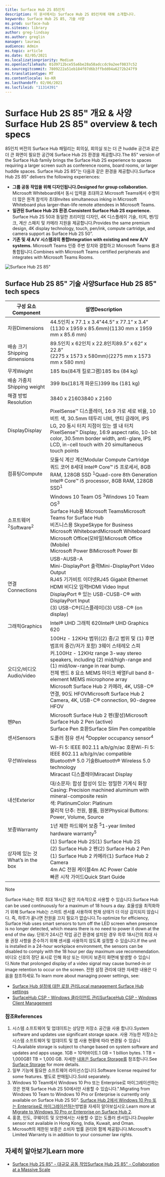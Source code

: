```yaml
---
title: Surface Hub 2S 85인치
description: 이 문서에서는 Surface Hub 2S 85인치에 대해 소개합니다.
keywords: Surface Hub 2S 85, 기술 사양
ms.prod: surface-hub
ms.sitesec: library
author: greg-lindsay
ms.author: greglin
manager: laurawi
audience: Admin
ms.topic: article
ms.date: 02/05/2021
ms.localizationpriority: Medium
ms.openlocfilehash: 01d9712bce55a6be28a58adccdc9a2eef0837c52
ms.sourcegitcommit: 7809222a51eb184f07d6b3ffbdd04a6272b247f9
ms.translationtype: MT
ms.contentlocale: ko-KR
ms.lasthandoff: 02/06/2021
ms.locfileid: "11314391"
---
```

# <span data-ttu-id="66541-104">Surface Hub 2S 85" 개요 & 사양</span><span class="sxs-lookup"><span data-stu-id="66541-104">Surface Hub 2S 85" overview & tech specs</span></span>

<span data-ttu-id="66541-105">85인치 버전의 Surface Hub 패밀리는 회의실, 회의실 또는 더 큰 huddle 공간과 같은 더 큰 화면이 필요한 공간에 Surface Hub 2S 환경을 제공합니다.</span><span class="sxs-lookup"><span data-stu-id="66541-105">The 85" version of the Surface Hub family brings the Surface Hub 2S experience to spaces requiring a larger screen such as conference rooms, board rooms, or larger huddle spaces.</span></span> <span data-ttu-id="66541-106">Surface Hub 2S 85"는 다음과 같은 환경을 제공합니다.</span><span class="sxs-lookup"><span data-stu-id="66541-106">Surface Hub 2S 85” delivers the following experiences:</span></span>

- **<span data-ttu-id="66541-107">그룹 공동 작업을 위해 디자인됩니다.</span><span class="sxs-lookup"><span data-stu-id="66541-107">Designed for group collaboration.</span></span>** <span data-ttu-id="66541-108">Microsoft Whiteboard에서 동시 입력을 초대하고 Microsoft Teams에서 수명이 더 많은 원격 참석자 초대</span><span class="sxs-lookup"><span data-stu-id="66541-108">Invites simultaneous inking in Microsoft Whiteboard plus larger-than-life remote attendees in Microsoft Teams.</span></span>
- **<span data-ttu-id="66541-109">일관된 Surface Hub 2S 환경.</span><span class="sxs-lookup"><span data-stu-id="66541-109">Consistent Surface Hub 2S experience.</span></span>** <span data-ttu-id="66541-110">Surface Hub 2S 50과 동일한 프리미엄 디자인, 4K 디스플레이 기술, 터치, 펜/잉크, 계산 스패치 및 카메라 지원을 제공합니다.</span><span class="sxs-lookup"><span data-stu-id="66541-110">Provides the same premium design, 4K display technology, touch, pen/ink, compute cartridge, and camera support as Surface Hub 2S 50”.</span></span>
- **<span data-ttu-id="66541-111">기존 및 새 A/V 시스템과의 통합</span><span class="sxs-lookup"><span data-stu-id="66541-111">Integration with existing and new A/V systems.</span></span>** <span data-ttu-id="66541-112">Microsoft Teams 인증 주변 장치와 결합하고 Microsoft Teams 룸과 통합됩니다.</span><span class="sxs-lookup"><span data-stu-id="66541-112">Combines with Microsoft Teams certified peripherals and integrates with Microsoft Teams Rooms.</span></span>

![Surface Hub 2S 85"](images/hub-2s-85.png)

## <span data-ttu-id="66541-114">Surface Hub 2S 85" 기술 사양</span><span class="sxs-lookup"><span data-stu-id="66541-114">Surface Hub 2S 85" tech specs</span></span>

| <span data-ttu-id="66541-115">구성 요소</span><span class="sxs-lookup"><span data-stu-id="66541-115">Component</span></span>    | <span data-ttu-id="66541-116">설명</span><span class="sxs-lookup"><span data-stu-id="66541-116">Description</span></span>                                                                                                                                                                                                                                         |
| ----------------- | --------------------------------------------------------------------------------------------------------------------------------------------------------------------------------------------------------------------------------------------------------- |
| <span data-ttu-id="66541-117">차원</span><span class="sxs-lookup"><span data-stu-id="66541-117">Dimensions</span></span>        | <span data-ttu-id="66541-118">44.5인치 x 77.1 x 3.4"</span><span class="sxs-lookup"><span data-stu-id="66541-118">44.5” x 77.1” x 3.4”</span></span><br><span data-ttu-id="66541-119">(1130 x 1959 x 85.6mm)</span><span class="sxs-lookup"><span data-stu-id="66541-119">(1130 mm x 1959 mm x 85.6 mm)</span></span>                                                                                                                                                                                                        |
| <span data-ttu-id="66541-120">배송 크기</span><span class="sxs-lookup"><span data-stu-id="66541-120">Shipping dimensions</span></span>        | <span data-ttu-id="66541-121">89.5인치 x 62인치 x 22.8인치</span><span class="sxs-lookup"><span data-stu-id="66541-121">89.5” x 62” x 22.8”</span></span><br><span data-ttu-id="66541-122">(2275 x 1573 x 580mm)</span><span class="sxs-lookup"><span data-stu-id="66541-122">(2275 mm x 1573 mm x 580 mm)</span></span>                                                                                                                                                                                                        |
| <span data-ttu-id="66541-123">무게</span><span class="sxs-lookup"><span data-stu-id="66541-123">Weight</span></span>            | <span data-ttu-id="66541-124">185 lbs(84개 킬로그램)</span><span class="sxs-lookup"><span data-stu-id="66541-124">185 lbs (84 kg)</span></span>                                                                                                                                                                                                                                            |
| <span data-ttu-id="66541-125">배송 가중치</span><span class="sxs-lookup"><span data-stu-id="66541-125">Shipping weight</span></span>            | <span data-ttu-id="66541-126">399 lbs(181개 파운드)</span><span class="sxs-lookup"><span data-stu-id="66541-126">399 lbs (181 kg)</span></span>                                                                                                                                                                                                                                            |
| <span data-ttu-id="66541-127">해결 방법</span><span class="sxs-lookup"><span data-stu-id="66541-127">Resolution</span></span>        | <span data-ttu-id="66541-128">3840 x 2160</span><span class="sxs-lookup"><span data-stu-id="66541-128">3840 x 2160</span></span>                                                                                                                                                                                                                                               |
| <span data-ttu-id="66541-129">Display</span><span class="sxs-lookup"><span data-stu-id="66541-129">Display</span></span>           | <span data-ttu-id="66541-130">PixelSense™ 디스플레이, 16:9 가로 세로 비율, 10비트 색, 30.5mm 테두리 너비, 앤티 글래어, IPS LG, 20 동시 터치 지점이 있는 셀 내 터치</span><span class="sxs-lookup"><span data-stu-id="66541-130">PixelSense™ Display, 16:9 aspect ratio, 10-bit color, 30.5mm border width, anti-glare, IPS LCD, in-cell touch with 20 simultaneous touch points</span></span>                                                                                                           |
| <span data-ttu-id="66541-131">컴퓨팅</span><span class="sxs-lookup"><span data-stu-id="66541-131">Compute</span></span>           | <span data-ttu-id="66541-132">모듈식 계산 계산</span><span class="sxs-lookup"><span data-stu-id="66541-132">Modular Compute Cartridge</span></span><br><span data-ttu-id="66541-133">쿼드 코어 8세대 Intel® Core™ i5 프로세서, 8GB RAM, 128GB SSD <sup> 1</span><span class="sxs-lookup"><span data-stu-id="66541-133">Quad-core 8th Generation Intel® Core™ i5 processor, 8GB RAM, 128GB SSD<sup>1</span></span></sup>                                                                                                                                                      |
| <span data-ttu-id="66541-134">소프트웨어 <sup> 2</span><span class="sxs-lookup"><span data-stu-id="66541-134">Software<sup>2</span></span></sup>         | <span data-ttu-id="66541-135">Windows 10 Team OS <sup> 3</span><span class="sxs-lookup"><span data-stu-id="66541-135">Windows 10 Team OS<sup>3</span></span></sup><br><span data-ttu-id="66541-136">Surface Hub용 Microsoft Teams</span><span class="sxs-lookup"><span data-stu-id="66541-136">Microsoft Teams for Surface Hub</span></span><br><span data-ttu-id="66541-137">비즈니스용 Skype</span><span class="sxs-lookup"><span data-stu-id="66541-137">Skype for Business</span></span><br><span data-ttu-id="66541-138">Microsoft Whiteboard</span><span class="sxs-lookup"><span data-stu-id="66541-138">Microsoft Whiteboard</span></span><br><span data-ttu-id="66541-139">Microsoft Office(모바일)</span><span class="sxs-lookup"><span data-stu-id="66541-139">Microsoft Office (Mobile)</span></span><br><span data-ttu-id="66541-140">Microsoft Power BI</span><span class="sxs-lookup"><span data-stu-id="66541-140">Microsoft Power BI</span></span>                                                                                                   |
| <span data-ttu-id="66541-141">연결</span><span class="sxs-lookup"><span data-stu-id="66541-141">Connections</span></span>       | <span data-ttu-id="66541-142">USB-A</span><span class="sxs-lookup"><span data-stu-id="66541-142">USB-A</span></span><br><span data-ttu-id="66541-143">Mini-DisplayPort 출력</span><span class="sxs-lookup"><span data-stu-id="66541-143">Mini-DisplayPort Video Output</span></span><br><span data-ttu-id="66541-144">RJ45 기가비트 이더넷</span><span class="sxs-lookup"><span data-stu-id="66541-144">RJ45 Gigabit Ethernet</span></span><br><span data-ttu-id="66541-145">HDMI 비디오 입력</span><span class="sxs-lookup"><span data-stu-id="66541-145">HDMI Video Input</span></span><br><span data-ttu-id="66541-146">DisplayPort ® 있는 USB-C</span><span class="sxs-lookup"><span data-stu-id="66541-146">USB-C® with DisplayPort Input</span></span><br><span data-ttu-id="66541-147">(3) USB-C®(디스플레이)</span><span class="sxs-lookup"><span data-stu-id="66541-147">(3) USB-C® (on display)</span></span>                                                                                                           |
| <span data-ttu-id="66541-148">그래픽</span><span class="sxs-lookup"><span data-stu-id="66541-148">Graphics</span></span>          | <span data-ttu-id="66541-149">Intel® UHD 그래픽 620</span><span class="sxs-lookup"><span data-stu-id="66541-149">Intel® UHD Graphics 620</span></span>                                                                                                                                                                                                                                   |
| <span data-ttu-id="66541-150">오디오/비디오</span><span class="sxs-lookup"><span data-stu-id="66541-150">Audio/video</span></span>       | <span data-ttu-id="66541-151">100Hz - 12KHz 범위((2) 중/고 범위 및 (1) 후면 범프의 중간/저가 포함) 3웨이 스테레오 스피커.</span><span class="sxs-lookup"><span data-stu-id="66541-151">100Hz - 12KHz range 3-way stereo speakers, including (2) mid/high-range and (1) mid/low-range in rear bump.</span></span> <br><span data-ttu-id="66541-152">전체 밴드 8 요소 MEMS 마이크 배열</span><span class="sxs-lookup"><span data-stu-id="66541-152">Full band 8-element MEMS microphone array</span></span><br><span data-ttu-id="66541-153">Microsoft Surface Hub 2 카메라, 4K, USB-C® 연결, 90도 HFOV</span><span class="sxs-lookup"><span data-stu-id="66541-153">Microsoft Surface Hub 2 Camera, 4K, USB-C® connection, 90-degree HFOV</span></span> |
| <span data-ttu-id="66541-154">펜</span><span class="sxs-lookup"><span data-stu-id="66541-154">Pen</span></span>               | <span data-ttu-id="66541-155">Microsoft Surface Hub 2 펜(활성)</span><span class="sxs-lookup"><span data-stu-id="66541-155">Microsoft Surface Hub 2 Pen (active)</span></span><br><span data-ttu-id="66541-156">Surface Pen 호환</span><span class="sxs-lookup"><span data-stu-id="66541-156">Surface Slim Pen compatible</span></span>                                                                                                                                                                                       |
| <span data-ttu-id="66541-157">센서</span><span class="sxs-lookup"><span data-stu-id="66541-157">Sensors</span></span>           | <span data-ttu-id="66541-158">도플러 점유 센서 <sup> 4</span><span class="sxs-lookup"><span data-stu-id="66541-158">Doppler occupancy sensor<sup>4</span></span></sup>                                                                                                                                                                                                                                 |
| <span data-ttu-id="66541-159">무선</span><span class="sxs-lookup"><span data-stu-id="66541-159">Wireless</span></span>          | <span data-ttu-id="66541-160">Wi-Fi 5: IEEE 802.11 a/b/g/n/ac 호환</span><span class="sxs-lookup"><span data-stu-id="66541-160">Wi-Fi 5: IEEE 802.11 a/b/g/n/ac compatible</span></span><br><span data-ttu-id="66541-161">Bluetooth® 5.0 기술</span><span class="sxs-lookup"><span data-stu-id="66541-161">Bluetooth® Wireless 5.0 technology</span></span><br><span data-ttu-id="66541-162">Miracast 디스플레이</span><span class="sxs-lookup"><span data-stu-id="66541-162">Miracast Display</span></span>                                                                                                                                                      |
| <span data-ttu-id="66541-163">내선</span><span class="sxs-lookup"><span data-stu-id="66541-163">Exterior</span></span>          | <span data-ttu-id="66541-164">대/소문자: 합성 합성이 있는 정밀한 기계식 화장</span><span class="sxs-lookup"><span data-stu-id="66541-164">Casing: Precision machined aluminum with mineral-composite resin</span></span><br><span data-ttu-id="66541-165">색: Platinum</span><span class="sxs-lookup"><span data-stu-id="66541-165">Color: Platinum</span></span><br><span data-ttu-id="66541-166">물리적 단추: 전원, 볼륨, 원본</span><span class="sxs-lookup"><span data-stu-id="66541-166">Physical Buttons: Power, Volume, Source</span></span>                                                                                                                            |
| <span data-ttu-id="66541-167">보증</span><span class="sxs-lookup"><span data-stu-id="66541-167">Warranty</span></span>         | <span data-ttu-id="66541-168">1년 제한 하드웨어 보증 <sup> 5</span><span class="sxs-lookup"><span data-stu-id="66541-168">1-year limited hardware warranty<sup>5</span></span></sup>                                                                                                                                                                                                                          |
| <span data-ttu-id="66541-169">상자에 있는 것</span><span class="sxs-lookup"><span data-stu-id="66541-169">What’s in the box</span></span> | <span data-ttu-id="66541-170">(1) Surface Hub 2S</span><span class="sxs-lookup"><span data-stu-id="66541-170">(1) Surface Hub 2S</span></span><br><span data-ttu-id="66541-171">(2) Surface Hub 2 펜</span><span class="sxs-lookup"><span data-stu-id="66541-171">(2) Surface Hub 2 Pen</span></span><br><span data-ttu-id="66541-172">(1) Surface Hub 2 카메라</span><span class="sxs-lookup"><span data-stu-id="66541-172">(1) Surface Hub 2 Camera</span></span><br><span data-ttu-id="66541-173">4m AC 전원 케이블</span><span class="sxs-lookup"><span data-stu-id="66541-173">4m AC Power Cable</span></span><br><span data-ttu-id="66541-174">빠른 시작 가이드</span><span class="sxs-lookup"><span data-stu-id="66541-174">Quick Start Guide</span></span>                                                                                                                                         |

> [!NOTE]
> <span data-ttu-id="66541-175">Surface Hub는 하루 최대 18시간 동안 지속적으로 사용할 수 있습니다.</span><span class="sxs-lookup"><span data-stu-id="66541-175">Surface Hub can be used continuously for a maximum of 18 hours a day.</span></span> <span data-ttu-id="66541-176">효율성을 최적화하기 위해 Surface Hub는 스마트 센서를 사용하여 현재 상태가 더 이상 감지되지 않습니다. 즉, 하루가 끝나면 전원을 끄지 필요가 없습니다.</span><span class="sxs-lookup"><span data-stu-id="66541-176">To optimize for efficiency, Surface Hub uses smart sensors to turn off the LED screen when presence is no longer detected, which means there is no need to power it down at the end of the day.</span></span> <span data-ttu-id="66541-177">단위가 24시간 작업 공간 환경에 설치된 경우 하루 18시간의 최대 사용 권장 사항을 준수하기 위해 센서를 사용하지 않도록 설정할 수 있습니다.</span><span class="sxs-lookup"><span data-stu-id="66541-177">If the unit is installed in a 24-hour workplace environment, the sensors can be disabled to comply with the 18 hour per day maximum use recommendation.</span></span> <span data-ttu-id="66541-178">비디오 신호의 장단 표시로 인해 화상 또는 이미지 보존이 화면에 발생할 수 있습니다.</span><span class="sxs-lookup"><span data-stu-id="66541-178">Note that prolonged display of a video signal may cause burned-in or image retention to occur on the screen.</span></span> <span data-ttu-id="66541-179">전원 설정 관리에 대한 자세한 내용은 다음을 참조하세요.</span><span class="sxs-lookup"><span data-stu-id="66541-179">To learn more about managing power settings, see:</span></span>
>
> - [<span data-ttu-id="66541-180">Surface Hub 설정에 대한 로컬 관리</span><span class="sxs-lookup"><span data-stu-id="66541-180">Local management Surface Hub settings</span></span>](local-management-surface-hub-settings.md)
> - [<span data-ttu-id="66541-181">SurfaceHub CSP - Windows 클라이언트 관리</span><span class="sxs-lookup"><span data-stu-id="66541-181">SurfaceHub CSP - Windows Client Management</span></span>](https://docs.microsoft.com/windows/client-management/mdm/surfacehub-csp)
### <span data-ttu-id="66541-182">참조</span><span class="sxs-lookup"><span data-stu-id="66541-182">References</span></span>

1. <span data-ttu-id="66541-183">시스템 소프트웨어 및 업데이트는 상당한 저장소 공간을 사용 합니다.</span><span class="sxs-lookup"><span data-stu-id="66541-183">System software and updates use significant storage space.</span></span> <span data-ttu-id="66541-184">사용 가능한 저장소는 시스템 소프트웨어 및 업데이트 및 앱 사용 현황에 따라 변경될 수 있습니다.</span><span class="sxs-lookup"><span data-stu-id="66541-184">Available storage is subject to change based on system software and updates and apps usage.</span></span> <span data-ttu-id="66541-185">1GB = 10억바이트.</span><span class="sxs-lookup"><span data-stu-id="66541-185">1 GB = 1 billion bytes.</span></span> <span data-ttu-id="66541-186">1 TB = 1,000GB</span><span class="sxs-lookup"><span data-stu-id="66541-186">1 TB = 1,000 GB.</span></span> <span data-ttu-id="66541-187">자세한 [내용은 Surface Storage를](https://www.surface.com/storage) 참조합니다.</span><span class="sxs-lookup"><span data-stu-id="66541-187">See [Surface Storage](https://www.surface.com/storage) for more details.</span></span>
2. <span data-ttu-id="66541-188">일부 기능에 필요한 소프트웨어 라이선스입니다.</span><span class="sxs-lookup"><span data-stu-id="66541-188">Software license required for some features.</span></span> <span data-ttu-id="66541-189">별도로 판매됩니다.</span><span class="sxs-lookup"><span data-stu-id="66541-189">Sold separately.</span></span>
3. <span data-ttu-id="66541-190">Windows 10 Team에서 Windows 10 Pro 또는 Enterprise로 마이그레이션하는 것은 현재 Surface Hub 2S 50에서만 사용할 수 있습니다.".</span><span class="sxs-lookup"><span data-stu-id="66541-190">Migrating from Windows 10 Team to Windows 10 Pro or Enterprise is currently only available on Surface Hub 2S 50".</span></span> <span data-ttu-id="66541-191">[Surface Hub 2에서 Windows 10 Pro 또는 Enterprise로 마이그레이션하는](https://docs.microsoft.com/surface-hub/surface-hub-2s-migrate-os)방법을 자세히 알아보십시오.</span><span class="sxs-lookup"><span data-stu-id="66541-191">Learn more at [Migrate to Windows 10 Pro or Enterprise on Surface Hub 2](https://docs.microsoft.com/surface-hub/surface-hub-2s-migrate-os).</span></span>
4. <span data-ttu-id="66541-192">홍콩, 인도, 쿠웨이트 및 오만에서는 사용할 수 없는 도플러 센서입니다.</span><span class="sxs-lookup"><span data-stu-id="66541-192">Doppler sensor not available in Hong Kong, India, Kuwait, and Oman.</span></span>
5. <span data-ttu-id="66541-193">Microsoft의 제한된 보증은 소비자 법률 권리와 함께 제공됩니다.</span><span class="sxs-lookup"><span data-stu-id="66541-193">Microsoft's Limited Warranty is in addition to your consumer law rights.</span></span> 

## <span data-ttu-id="66541-194">자세히 알아보기</span><span class="sxs-lookup"><span data-stu-id="66541-194">Learn more</span></span>

- [<span data-ttu-id="66541-195">Surface Hub 2S 85" - 대규모 공동 작업</span><span class="sxs-lookup"><span data-stu-id="66541-195">Surface Hub 2S 85" - Collaboration at a Massive Scale</span></span>](https://techcommunity.microsoft.com/t5/surface-it-pro-blog/surface-hub-2s-85-quot-collaboration-at-a-massive-scale/ba-p/1669717)
